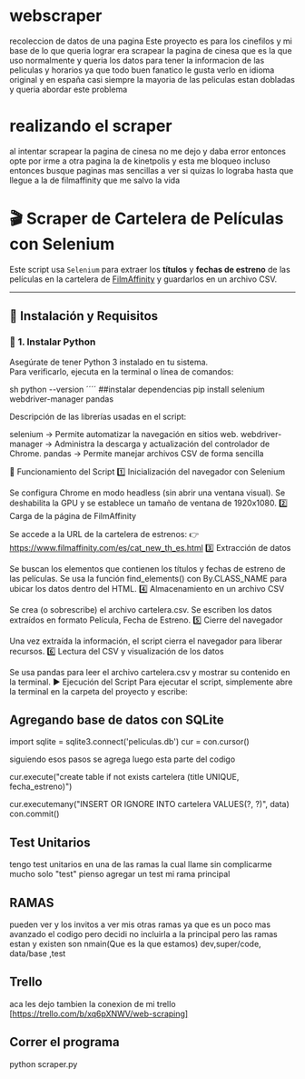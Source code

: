 # webscraper
recoleccion de datos de una pagina 
Este proyecto es para los cinefilos y mi base de lo que queria lograr era scrapear la pagina de cinesa que es la que uso normalmente y queria los datos para tener la informacion de las peliculas y horarios ya que todo buen fanatico le gusta verlo en idioma original y en españa casi siempre la mayoria de las peliculas estan dobladas y queria abordar este problema 

# realizando el scraper
al intentar scrapear la pagina de cinesa no me dejo y daba error entonces opte por irme a otra pagina la de kinetpolis y esta me bloqueo incluso entonces busque paginas mas sencillas a ver si quizas lo lograba hasta que llegue a la de filmaffinity que me salvo la vida 

# 🎬 Scraper de Cartelera de Películas con Selenium

Este script usa `Selenium` para extraer los **títulos** y **fechas de estreno** de las películas en la cartelera de [FilmAffinity](https://www.filmaffinity.com/es/cat_new_th_es.html) y guardarlos en un archivo CSV.

---

## 🚀 Instalación y Requisitos

### 📌 **1. Instalar Python**
Asegúrate de tener Python 3 instalado en tu sistema.  
Para verificarlo, ejecuta en la terminal o línea de comandos:

sh
python --version
´´´´
##instalar dependencias
pip install selenium webdriver-manager pandas

 Descripción de las librerías usadas en el script:

selenium → Permite automatizar la navegación en sitios web.
webdriver-manager → Administra la descarga y actualización del controlador de Chrome.
pandas → Permite manejar archivos CSV de forma sencilla

📜 Funcionamiento del Script
1️⃣ Inicialización del navegador con Selenium

Se configura Chrome en modo headless (sin abrir una ventana visual).
Se deshabilita la GPU y se establece un tamaño de ventana de 1920x1080.
2️⃣ Carga de la página de FilmAffinity

Se accede a la URL de la cartelera de estrenos:
👉 https://www.filmaffinity.com/es/cat_new_th_es.html
3️⃣ Extracción de datos

Se buscan los elementos que contienen los títulos y fechas de estreno de las películas.
Se usa la función find_elements() con By.CLASS_NAME para ubicar los datos dentro del HTML.
4️⃣ Almacenamiento en un archivo CSV

Se crea (o sobrescribe) el archivo cartelera.csv.
Se escriben los datos extraídos en formato Película, Fecha de Estreno.
5️⃣ Cierre del navegador

Una vez extraída la información, el script cierra el navegador para liberar recursos.
6️⃣ Lectura del CSV y visualización de los datos

Se usa pandas para leer el archivo cartelera.csv y mostrar su contenido en la terminal.
▶️ Ejecución del Script
Para ejecutar el script, simplemente abre la terminal en la carpeta del proyecto y escribe:

## Agregando base de datos con SQLite
import sqlite 
 = sqlite3.connect('peliculas.db')
cur = con.cursor()

siguiendo esos pasos se agrega luego esta parte del codigo 

cur.execute("create table if not exists cartelera (title UNIQUE, fecha_estreno)")


cur.executemany("INSERT OR IGNORE INTO cartelera VALUES(?, ?)", data)
con.commit()

## Test Unitarios 
tengo test unitarios en una de las ramas la cual llame sin complicarme mucho solo "test" pienso agregar un test  mi rama principal  

## RAMAS 
pueden ver y los invitos a ver mis otras ramas ya que es un poco mas avanzado el codigo pero decidi no incluirla a la principal pero las ramas estan y existen son nmain(Que es la que estamos) dev,super/code, data/base ,test

## Trello
aca les dejo tambien la conexion de mi trello [https://trello.com/b/xq6pXNWV/web-scraping]



## Correr el programa
python scraper.py
